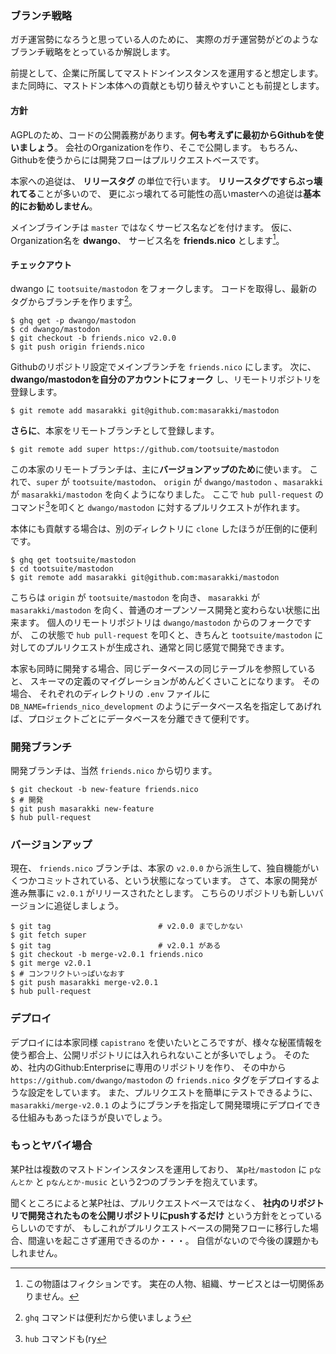 ### ブランチ戦略

ガチ運営勢になろうと思っている人のために、
実際のガチ運営勢がどのようなブランチ戦略をとっているか解説します。

前提として、企業に所属してマストドンインスタンスを運用すると想定します。
また同時に、マストドン本体への貢献とも切り替えやすいことも前提とします。

#### 方針

AGPLのため、コードの公開義務があります。**何も考えずに最初からGithubを使いましょう**。
会社のOrganizationを作り、そこで公開します。
もちろん、Githubを使うからには開発フローはプルリクエストベースです。

本家への追従は、 **リリースタグ** の単位で行います。
**リリースタグですらぶっ壊れてる**ことが多いので、
更にぶっ壊れてる可能性の高いmasterへの追従は**基本的にお勧めしません**。

メインブラインチは `master` ではなくサービス名などを付けます。
仮に、Organization名を **dwango**、 サービス名を **friends.nico** とします[^1]。

[^1]: この物語はフィクションです。 実在の人物、組織、サービスとは一切関係ありません。

#### チェックアウト

dwango に `tootsuite/mastodon` をフォークします。
コードを取得し、最新のタグからブランチを作ります[^2]。

```
$ ghq get -p dwango/mastodon
$ cd dwango/mastodon
$ git checkout -b friends.nico v2.0.0
$ git push origin friends.nico
```

Githubのリポジトリ設定でメインブランチを `friends.nico` にします。
次に、 **dwango/mastodonを自分のアカウントにフォーク** し、リモートリポジトリを登録します。

```
$ git remote add masarakki git@github.com:masarakki/mastodon
```

**さらに**、本家をリモートブランチとして登録します。

```
$ git remote add super https://github.com/tootsuite/mastodon
```

この本家のリモートブランチは、主に**バージョンアップのため**に使います。
これで、`super` が `tootsuite/mastodon`、 `origin` が `dwango/mastodon` 、`masarakki` が `masarakki/mastodon` を向くようになりました。
ここで `hub pull-request` のコマンド[^3]を叩くと `dwango/mastodon` に対するプルリクエストが作れます。


本体にも貢献する場合は、別のディレクトリに `clone` したほうが圧倒的に便利です。

```
$ ghq get tootsuite/mastodon
$ cd tootsuite/mastodon
$ git remote add masarakki git@github.com:masarakki/mastodon
```

こちらは `origin` が `tootsuite/mastodon` を向き、 `masarakki` が `masarakki/mastodon` を向く、普通のオープンソース開発と変わらない状態に出来ます。
個人のリモートリポジトリは `dwango/mastodon` からのフォークですが、
この状態で `hub pull-request` を叩くと、きちんと `tootsuite/mastodon` に対してのプルリクエストが生成され、通常と同じ感覚で開発できます。

本家も同時に開発する場合、同じデータベースの同じテーブルを参照していると、
スキーマの定義のマイグレーションがめんどくさいことになります。
その場合、 それぞれのディレクトリの `.env` ファイルに `DB_NAME=friends_nico_development` のようにデータベース名を指定してあげれば、プロジェクトごとにデータベースを分離できて便利です。

[^2]: `ghq` コマンドは便利だから使いましょう
[^3]: `hub` コマンドも(ry

### 開発ブランチ

開発ブランチは、当然 `friends.nico` から切ります。

```
$ git checkout -b new-feature friends.nico
$ # 開発
$ git push masarakki new-feature
$ hub pull-request
```

### バージョンアップ

現在、 `friends.nico` ブランチは、本家の `v2.0.0` から派生して、独自機能がいくつかコミットされている、という状態になっています。
さて、本家の開発が進み無事に `v2.0.1` がリリースされたとします。
こちらのリポジトリも新しいバージョンに追従しましょう。

```
$ git tag                        # v2.0.0 までしかない
$ git fetch super
$ git tag                        # v2.0.1 がある
$ git checkout -b merge-v2.0.1 friends.nico
$ git merge v2.0.1
$ # コンフリクトいっぱいなおす
$ git push masarakki merge-v2.0.1
$ hub pull-request
```

### デプロイ

デプロイには本家同様 `capistrano` を使いたいところですが、様々な秘匿情報を使う都合上、公開リポジトリには入れられないことが多いでしょう。
そのため、社内のGithub:Enterpriseに専用のリポジトリを作り、
その中から `https://github.com/dwango/mastodon` の `friends.nico` タグをデプロイするような設定をしています。
また、プルリクエストを簡単にテストできるように、 `masarakki/merge-v2.0.1` のようにブランチを指定して開発環境にデプロイできる仕組みもあったほうが良いでしょう。

### もっとヤバイ場合

某P社は複数のマストドンインスタンスを運用しており、
`某p社/mastodon` に `pなんとか` と `pなんとか-music` という2つのブランチを抱えています。

聞くところによると某P社は、プルリクエストベースではなく、
**社内のリポジトリで開発されたものを公開リポジトリにpushするだけ** という方針をとっているらしいのですが、
もしこれがプルリクエストベースの開発フローに移行した場合、間違いを起こさず運用できるのか・・・。
自信がないので今後の課題かもしれません。
